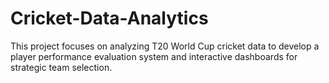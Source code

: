 # Cricket-Data-Analytics
This project focuses on analyzing T20 World Cup cricket data to develop a player performance evaluation system and interactive dashboards for strategic team selection.
